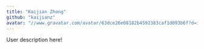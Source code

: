 ```yaml
---
title: "Kaijian Zhong"
github: "kaijianz"
avatar: "//www.gravatar.com/avatar/63dce26e08182b4592383caf1d093b6f?d=identicon"
---
```


User description here!
